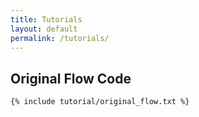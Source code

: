 ```yaml
---
title: Tutorials
layout: default  
permalink: /tutorials/
---
```


<div class="tutorial-content">
  <h2>Original Flow Code</h2>
  <pre><code>{% include tutorial/original_flow.txt %}</code></pre>
</div>
